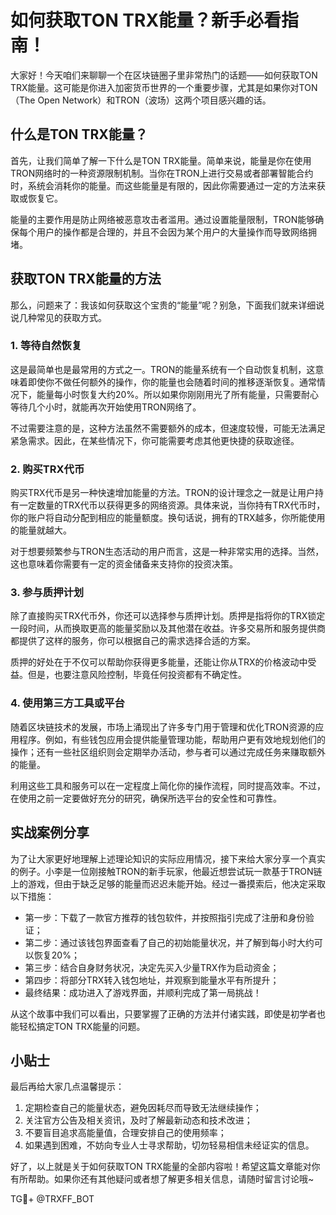 # 如何获取TON TRX能量？新手必看指南！

大家好！今天咱们来聊聊一个在区块链圈子里非常热门的话题——如何获取TON TRX能量。这可能是你进入加密货币世界的一个重要步骤，尤其是如果你对TON（The Open Network）和TRON（波场）这两个项目感兴趣的话。

## 什么是TON TRX能量？

首先，让我们简单了解一下什么是TON TRX能量。简单来说，能量是你在使用TRON网络时的一种资源限制机制。当你在TRON上进行交易或者部署智能合约时，系统会消耗你的能量。而这些能量是有限的，因此你需要通过一定的方法来获取或恢复它。

能量的主要作用是防止网络被恶意攻击者滥用。通过设置能量限制，TRON能够确保每个用户的操作都是合理的，并且不会因为某个用户的大量操作而导致网络拥堵。

## 获取TON TRX能量的方法

那么，问题来了：我该如何获取这个宝贵的“能量”呢？别急，下面我们就来详细说说几种常见的获取方式。

### 1. 等待自然恢复

这是最简单也是最常用的方式之一。TRON的能量系统有一个自动恢复机制，这意味着即使你不做任何额外的操作，你的能量也会随着时间的推移逐渐恢复。通常情况下，能量每小时恢复大约20%。所以如果你刚刚用光了所有能量，只需要耐心等待几个小时，就能再次开始使用TRON网络了。

不过需要注意的是，这种方法虽然不需要额外的成本，但速度较慢，可能无法满足紧急需求。因此，在某些情况下，你可能需要考虑其他更快捷的获取途径。

### 2. 购买TRX代币

购买TRX代币是另一种快速增加能量的方法。TRON的设计理念之一就是让用户持有一定数量的TRX代币以获得更多的网络资源。具体来说，当你持有TRX代币时，你的账户将自动分配到相应的能量额度。换句话说，拥有的TRX越多，你所能使用的能量就越大。

对于想要频繁参与TRON生态活动的用户而言，这是一种非常实用的选择。当然，这也意味着你需要有一定的资金储备来支持你的投资决策。

### 3. 参与质押计划

除了直接购买TRX代币外，你还可以选择参与质押计划。质押是指将你的TRX锁定一段时间，从而换取更高的能量奖励以及其他潜在收益。许多交易所和服务提供商都提供了这样的服务，你可以根据自己的需求选择合适的方案。

质押的好处在于不仅可以帮助你获得更多能量，还能让你从TRX的价格波动中受益。但是，也要注意风险控制，毕竟任何投资都有不确定性。

### 4. 使用第三方工具或平台

随着区块链技术的发展，市场上涌现出了许多专门用于管理和优化TRON资源的应用程序。例如，有些钱包应用会提供能量管理功能，帮助用户更有效地规划他们的操作；还有一些社区组织则会定期举办活动，参与者可以通过完成任务来赚取额外的能量。

利用这些工具和服务可以在一定程度上简化你的操作流程，同时提高效率。不过，在使用之前一定要做好充分的研究，确保所选平台的安全性和可靠性。

## 实战案例分享

为了让大家更好地理解上述理论知识的实际应用情况，接下来给大家分享一个真实的例子。小李是一位刚接触TRON的新手玩家，他最近想尝试玩一款基于TRON链上的游戏，但由于缺乏足够的能量而迟迟未能开始。经过一番摸索后，他决定采取以下措施：

- 第一步：下载了一款官方推荐的钱包软件，并按照指引完成了注册和身份验证；
- 第二步：通过该钱包界面查看了自己的初始能量状况，并了解到每小时大约可以恢复20%；
- 第三步：结合自身财务状况，决定先买入少量TRX作为启动资金；
- 第四步：将部分TRX转入钱包地址，并观察到能量水平有所提升；
- 最终结果：成功进入了游戏界面，并顺利完成了第一局挑战！

从这个故事中我们可以看出，只要掌握了正确的方法并付诸实践，即使是初学者也能轻松搞定TON TRX能量的问题。

## 小贴士

最后再给大家几点温馨提示：

1. 定期检查自己的能量状态，避免因耗尽而导致无法继续操作；
2. 关注官方公告及相关资讯，及时了解最新动态和技术改进；
3. 不要盲目追求高能量值，合理安排自己的使用频率；
4. 如果遇到困难，不妨向专业人士寻求帮助，切勿轻易相信未经证实的信息。

好了，以上就是关于如何获取TON TRX能量的全部内容啦！希望这篇文章能对你有所帮助。如果你还有其他疑问或者想了解更多相关信息，请随时留言讨论哦~

TG💪+ @TRXFF_BOT